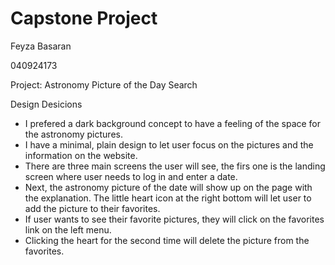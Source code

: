 # Capstone Project

Feyza Basaran

040924173

Project: Astronomy Picture of the Day Search

Design Desicions
 - I prefered a dark background concept to have a feeling of the space for the astronomy pictures.
 - I have a minimal, plain design to let user focus on the pictures and the information on the website.
 - There are three main screens the user will see, the firs one is the landing screen where user needs to log in and enter a date.
 - Next, the astronomy picture of the date will show up on the page with the explanation. The little heart icon at the right bottom will let user to add the picture to their favorites. 
 - If user wants to see their favorite pictures, they will click on the favorites link on the left menu.
 - Clicking the heart for the second time will delete the picture from the favorites.